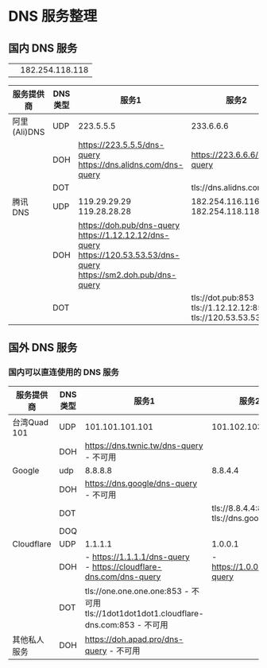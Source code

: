 # DNS 服务整理

## 国内 DNS 服务
|     |                 |
| --- | --------------- |
|     | 182.254.118.118 |

| 服务提供商      | DNS 类型 | 服务1                                                                                                                           | 服务2                                                                 |
| ---------- | ------ | ----------------------------------------------------------------------------------------------------------------------------- | ------------------------------------------------------------------- |
| 阿里(Ali)DNS | UDP    | 223.5.5.5                                                                                                                     | 233.6.6.6                                                           |
|            | DOH    | https://223.5.5.5/dns-query<br>https://dns.alidns.com/dns-query                                                               | https://223.6.6.6/dns-query                                         |
|            | DOT    |                                                                                                                               | tls://dns.alidns.com:853                                            |
| 腾讯DNS      | UDP    | 119.29.29.29 <br>119.28.28.28                                                                                                 | 182.254.116.116<br>182.254.118.118                                  |
|            | DOH    | https://doh.pub/dns-query<br>https://1.12.12.12/dns-query<br>https://120.53.53.53/dns-query <br>https://sm2.doh.pub/dns-query |                                                                     |
|            | DOT    |                                                                                                                               | tls://dot.pub:853<br>tls://1.12.12.12:853<br>tls://120.53.53.53:853 |

## 国外 DNS 服务
### 国内可以直连使用的 DNS 服务


| 服务提供商      | DNS 类型 | 服务1                                                                                 | 服务2                                       | 服务3                                |     |
| ---------- | ------ | ----------------------------------------------------------------------------------- | ----------------------------------------- | ---------------------------------- | --- |
| 台湾Quad 101 | UDP    | 101.101.101.101                                                                     | 101.102.103.104                           |                                    |     |
|            | DOH    | https://dns.twnic.tw/dns-query - 不可用                                                |                                           |                                    |     |
| Google     | udp    | 8.8.8.8                                                                             | 8.8.4.4                                   |                                    |     |
|            | DOH    | https://dns.google/dns-query - 不可用                                                  |                                           | https://dns64.dns.google/dns-query |     |
|            | DOT    |                                                                                     | tls://8.8.4.4:853<br>tls://dns.google:853 |                                    |     |
|            | DOQ    |                                                                                     |                                           |                                    |     |
| Cloudflare | UDP    | 1.1.1.1                                                                             | 1.0.0.1                                   |                                    |     |
|            | DOH    | - https://1.1.1.1/dns-query<br>- https://cloudflare-dns.com/dns-query               | - https://1.0.0.1/dns-query               |                                    |     |
|            | DOT    | tls://one.one.one.one:853 - 不可用<br>tls://1dot1dot1dot1.cloudflare-dns.com:853 - 不可用 |                                           |                                    |     |
| 其他私人服务     | DOH    | https://doh.apad.pro/dns-query - 不可用                                                |                                           |                                    |     |
 

